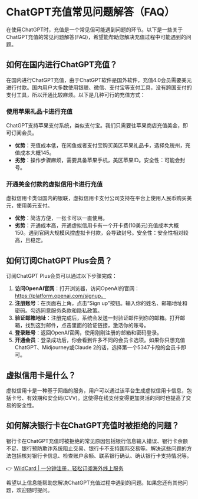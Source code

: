 # ChatGPT充值常见问题解答（FAQ）

在使用ChatGPT时，充值是一个常见但可能遇到问题的环节。以下是一些关于ChatGPT充值的常见问题解答(FAQ)，希望能帮助您解决充值过程中可能遇到的问题。

## 如何在国内进行ChatGPT充值？

在国内进行ChatGPT充值，由于ChatGPT软件是国外软件，充值4.0会员需要美元进行付款。国内用户大多数使用银联、微信、支付宝等支付工具，没有跨国支付的支付工具，所以开通比较麻烦。以下是几种可行的充值方式：

### 使用苹果礼品卡进行充值

ChatGPT支持苹果支付系统，类似支付宝。我们只需要往苹果商店充值美金，即可订阅会员。

- **优势**：充值成本低，在闲鱼或者支付宝购买美区苹果礼品卡，选择免税州，充值成本大概145。
- **劣势**：操作步骤麻烦，需要具备苹果手机，美区苹果ID。安全性：可能会封号。

### 开通美金付款的虚拟信用卡进行充值

虚拟信用卡类似国内的银联，虚拟信用卡支付公司支持在平台上使用人民币购买美元，使用美元支付。

- **优势**：简洁方便，一张卡可以一直使用。
- **劣势**：开通成本高，开通虚拟信用卡有一个开卡费(10美元)充值成本大概150。遇到官网大规模风控虚拟卡付款，会导致封号。安全性：安全性相对较高，且稳定。

## 如何订阅ChatGPT Plus会员？

订阅ChatGPT Plus会员可以通过以下步骤完成：

1. **访问OpenAI官网**：打开浏览器，访问OpenAI的官网：https://platform.openai.com/signup。
2. **注册账号**：在页面右上角，点击“Sign up”按钮。输入你的姓名、邮箱地址和密码。勾选同意服务条款和隐私政策。
3. **验证邮箱地址**：注册完成后，系统会发送一封验证邮件到你的邮箱。打开邮箱，找到这封邮件，点击里面的验证链接，激活你的账号。
4. **登录账号**：返回OpenAI官网，使用刚刚注册的邮箱和密码登录。
5. **开通会员**：登录成功后，你会看到许多不同的会员卡选项。如果你只想充值ChatGPT、Midjourney或Claude 2的话，选择第一个5347卡段的会员卡即可。

## 虚拟信用卡是什么？

虚拟信用卡是一种基于网络的服务，用户可以通过该平台生成虚拟信用卡信息，包括卡号、有效期和安全码(CVV)。这使得在线支付变得更加灵活的同时也提高了交易的安全性。

## 如何解决银行卡在ChatGPT充值时被拒绝的问题？

银行卡在ChatGPT充值时被拒绝的常见原因包括银行信息输入错误、银行卡余额不足、银行预防欺诈系统阻止交易、银行卡不支持国际交易等。解决这些问题的方法包括核对银行卡信息、检查账户余额、联系银行确认、确认银行卡支持情况等。

👉 [WildCard | 一分钟注册，轻松订阅海外线上服务](https://bbtdd.com/WildCard)

希望以上信息能帮助您解决ChatGPT充值过程中遇到的问题。如果您还有其他问题，欢迎随时提问。